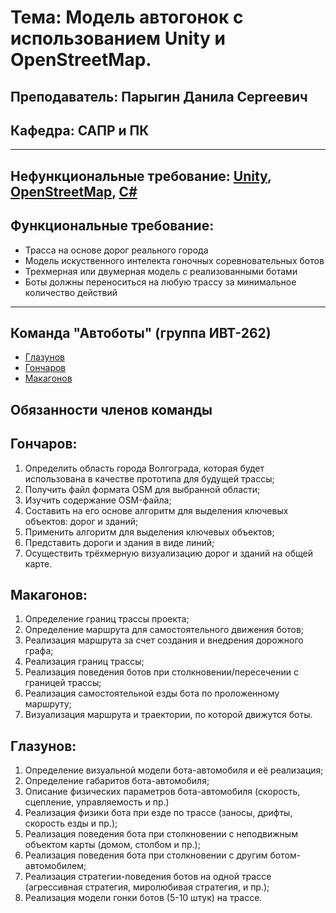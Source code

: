 # **Тема**: Модель автогонок с использованием Unity и OpenStreetMap. 
## **Преподаватель**: Парыгин Данила Сергеевич
## **Кафедра**: САПР и ПК
___
## **Нефункциональные требование**: [Unity](https://unity.com/), [OpenStreetMap](https://www.openstreetmap.org/#map=3/59.90/89.71), [C#](https://docs.microsoft.com/ru-ru/dotnet/csharp/)
## **Функциональные требование**: 

* Трасса на основе дорог реального города
* Модель искуственного интелекта гоночных соревновательных ботов
* Трехмерная или двумерная модель с реализованными ботами
* Боты должны переноситься на любую трассу за минимальное количество действий 

___
## **Команда** "Автоботы" (группа ИВТ-262) 
* [Глазунов](https://github.com/Tamerlan91011)
* [Гончаров](https://github.com/bigwitch3r)
* [Макагонов](https://github.com/theDeMolition)

## **Обязанности членов команды**
## **Гончаров**:
1.	Определить область города Волгограда, которая будет использована в качестве прототипа для будущей трассы;
2.	Получить файл формата OSM для выбранной области;
3.	Изучить содержание OSM-файла;
4.	Составить на его основе алгоритм для выделения ключевых объектов: дорог и зданий;
5.	Применить алгоритм для выделения ключевых объектов;
6.	Представить дороги и здания в виде линий;
7.	Осуществить трёхмерную визуализацию дорог и зданий на общей карте.
## **Макагонов**:
1. Определение границ трассы проекта;
2. Определение маршрута для самостоятельного движения ботов;
3. Реализация маршрута за счет создания и внедрения дорожного графа;
4. Реализация границ трассы;
5. Реализация поведения ботов при столкновении/пересечении с границей трассы;
5. Реализация самостоятельной езды бота по проложенному маршруту;
6. Визуализация маршрута и траектории, по которой движутся боты. 
## **Глазунов**:
1. Определение визуальной модели бота-автомобиля и её реализация;
2. Определение габаритов бота-автомобиля;
3. Описание физических параметров бота-автомобиля (скорость, сцепление, управляемость и пр.)
4. Реализация физики бота при езде по трассе (заносы, дрифты, скорость езды и пр.);
5. Реализация поведения бота при столкновении с неподвижным объектом карты (домом, столбом и пр.);
6. Реализация поведения бота при столкновении с другим ботом-автомобилем;
7. Реализация стратегии-поведения ботов на одной трассе (агрессивная стратегия, миролюбивая стратегия, и пр.);
8. Реализация модели гонки ботов (5-10 штук) на трассе.
